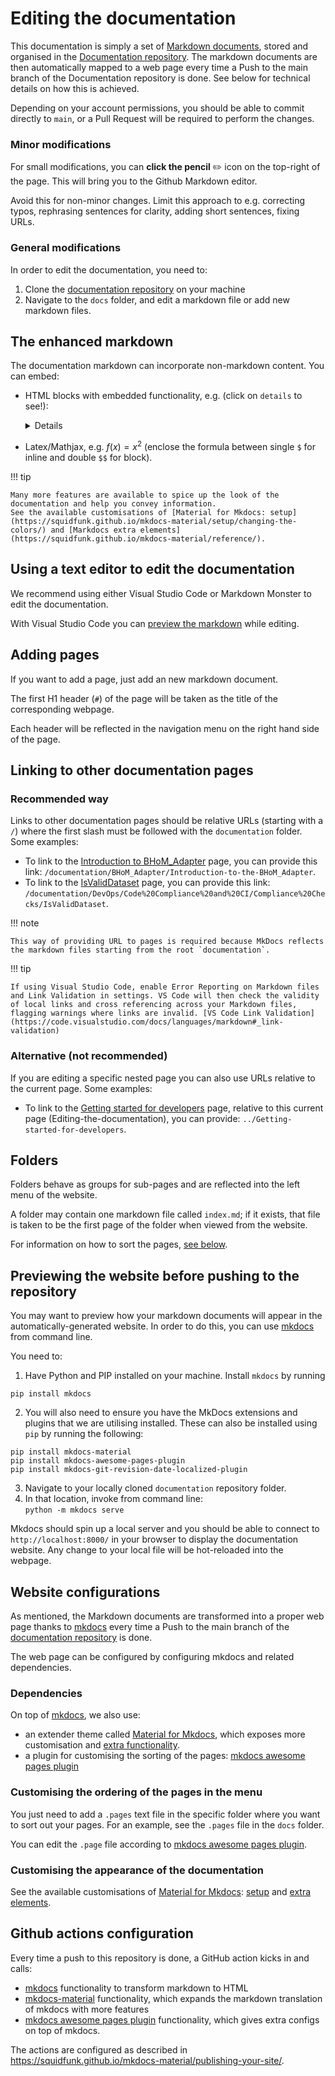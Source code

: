 # Editing the documentation 

This documentation is simply a set of [Markdown documents](https://www.markdownguide.org/basic-syntax/), stored and organised in the [Documentation repository](https://github.com/BHoM/documentation).
The markdown documents are then automatically mapped to a web page every time a Push to the main branch of the Documentation repository is done. See below for technical details on how this is achieved.

Depending on your account permissions, you should be able to commit directly to `main`, or a Pull Request will be required to perform the changes.

### Minor modifications
For small modifications, you can **click the pencil** ✏️ icon on the top-right of the page. This will bring you to the Github Markdown editor. 

Avoid this for non-minor changes. Limit this approach to e.g. correcting typos, rephrasing sentences for clarity, adding short sentences, fixing URLs.

### General modifications
In order to edit the documentation, you need to:

1. Clone the [documentation repository](https://github.com/BHoM/documentation) on your machine
1. Navigate to the `docs` folder, and edit a markdown file or add new markdown files.  

## The enhanced markdown
The documentation markdown can incorporate non-markdown content. You can embed:

- HTML blocks with embedded functionality, e.g. (click on `details` to see!):
  <details>
  
  <iframe src="https://www.google.com/maps/embed?pb=!1m18!1m12!1m3!1d158857.7281078492!2d-0.2416804375114147!3d51.52877184053824!2m3!1f0!2f0!3f0!3m2!1i1024!2i768!4f13.1!3m3!1m2!1s0x47d8a00baf21de75%3A0x52963a5addd52a99!2sLondon!5e0!3m2!1sen!2suk!4v1675252817914!5m2!1sen!2suk" width="100% - 200px" height="500" style="border:0;" allowfullscreen="" loading="lazy" referrerpolicy="no-referrer-when-downgrade"></iframe>
  
  </details>

- Latex/Mathjax, e.g. $f(x) = x^2$ (enclose the formula between single `$` for inline and double `$$` for block).

  

!!! tip

    Many more features are available to spice up the look of the documentation and help you convey information.
    See the available customisations of [Material for Mkdocs: setup](https://squidfunk.github.io/mkdocs-material/setup/changing-the-colors/) and [Markdocs extra elements](https://squidfunk.github.io/mkdocs-material/reference/).

## Using a text editor to edit the documentation

We recommend using either Visual Studio Code or Markdown Monster to edit the documentation. 

With Visual Studio Code you can [preview the markdown](https://code.visualstudio.com/docs/languages/markdown#_dynamic-previews-and-preview-locking) while editing.

## Adding pages
If you want to add a page, just add an new markdown document. 

The first H1 header (`#`) of the page will be taken as the title of the corresponding webpage.

Each header will be reflected in the navigation menu on the right hand side of the page.

## Linking to other documentation pages

### Recommended way
Links to other documentation pages should be relative URLs (starting with a `/`) where the first slash must be followed with the `documentation` folder. Some examples:

- To link to the [Introduction to BHoM_Adapter](/documentation/BHoM_Adapter/Introduction-to-the-BHoM_Adapter) page, you can provide this link: `/documentation/BHoM_Adapter/Introduction-to-the-BHoM_Adapter`.
- To link to the [IsValidDataset](/documentation/DevOps/Code%20Compliance%20and%20CI/Compliance%20Checks/IsValidDataset) page, you can provide this link: `/documentation/DevOps/Code%20Compliance%20and%20CI/Compliance%20Checks/IsValidDataset`.

!!! note

    This way of providing URL to pages is required because MkDocs reflects the markdown files starting from the root `documentation`.


!!! tip
    
    
    If using Visual Studio Code, enable Error Reporting on Markdown files and Link Validation in settings. VS Code will then check the validity of local links and cross referencing across your Markdown files, flagging warnings where links are invalid. [VS Code Link Validation](https://code.visualstudio.com/docs/languages/markdown#_link-validation)

### Alternative (not recommended)
If you are editing a specific nested page you can also use URLs relative to the current page. Some examples:
- To link to the [Getting started for developers](../Getting-started-for-developers) page, relative to this current page (Editing-the-documentation), you can provide: `../Getting-started-for-developers`.


## Folders
Folders behave as groups for sub-pages and are reflected into the left menu of the website.

A folder may contain one markdown file called `index.md`; if it exists, that file is taken to be the first page of the folder when viewed from the website.

For information on how to sort the pages, [see below](#customising-the-ordering-of-the-pages-in-the-menu).


## Previewing the website before pushing to the repository

You may want to preview how your markdown documents will appear in the automatically-generated website. In order to do this, you can use [mkdocs](https://www.mkdocs.org/) from command line.

You need to:

1. Have Python and PIP installed on your machine. Install `mkdocs` by running 
```
pip install mkdocs
```
2. You will also need to ensure you have the MkDocs extensions and plugins that we are utilising installed. These can also be installed using `pip` by running the following: 
```
pip install mkdocs-material 
pip install mkdocs-awesome-pages-plugin
pip install mkdocs-git-revision-date-localized-plugin
```
3. Navigate to your locally cloned `documentation` repository folder.
4. In that location, invoke from command line:  
  `python -m mkdocs serve`

Mkdocs should spin up a local server and you should be able to connect to `http://localhost:8000/` in your browser to display the documentation website. Any change to your local file will be hot-reloaded into the webpage.


## Website configurations

As mentioned, the Markdown documents are transformed into a proper web page thanks to [mkdocs](https://www.mkdocs.org/) every time a Push to the main branch of the [documentation repository](https://github.com/BHoM/documentation) is done. 

The web page can be configured by configuring mkdocs and related dependencies.

### Dependencies
On top of [mkdocs](https://www.mkdocs.org/), we also use:

- an extender theme called [Material for Mkdocs](https://squidfunk.github.io/mkdocs-material/), which exposes more customisation and [extra functionality](https://squidfunk.github.io/mkdocs-material/reference/).
- a plugin for customising the sorting of the pages: [mkdocs awesome pages plugin](https://github.com/lukasgeiter/mkdocs-awesome-pages-plugin)


### Customising the ordering of the pages in the menu

You just need to add a `.pages` text file in the specific folder where you want to sort out your pages. For an example, see the `.pages` file in the `docs` folder.

You can edit the `.page` file according to [mkdocs awesome pages plugin](https://github.com/lukasgeiter/mkdocs-awesome-pages-plugin#customize-navigation).

### Customising the appearance of the documentation

See the available customisations of [Material for Mkdocs](https://squidfunk.github.io/): [setup](https://squidfunk.github.io/mkdocs-material/setup/changing-the-colors/) and [extra elements](https://squidfunk.github.io/mkdocs-material/reference/).


## Github actions configuration
Every time a push to this repository is done, a GitHub action kicks in and calls:

- [mkdocs](https://www.mkdocs.org/) functionality to transform markdown to HTML
- [mkdocs-material](https://squidfunk.github.io/mkdocs-material) functionality, which expands the markdown translation of mkdocs with more features
- [mkdocs awesome pages plugin](https://github.com/lukasgeiter/mkdocs-awesome-pages-plugin) functionality, which gives extra configs on top of mkdocs.

The actions are configured as described in https://squidfunk.github.io/mkdocs-material/publishing-your-site/.
